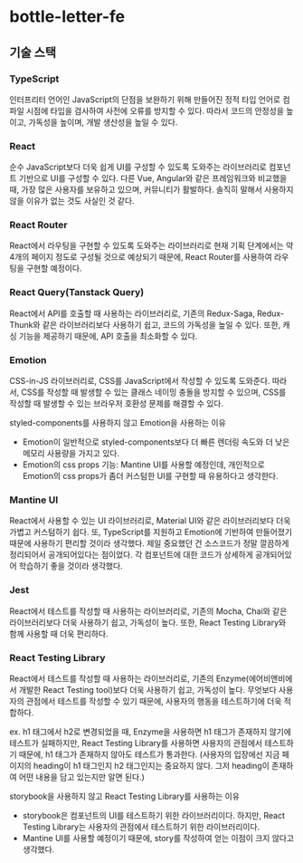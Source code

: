 # bottle-letter-fe

## 기술 스택

### TypeScript

인터프리터 언어인 JavaScript의 단점을 보완하기 위해 만들어진 정적 타입 언어로 컴파일 시점에 타입을 검사하여 사전에 오류를 방지할 수 있다.
따라서 코드의 안정성을 높이고, 가독성을 높이며, 개발 생산성을 높일 수 있다.

### React

순수 JavaScript보다 더욱 쉽게 UI를 구성할 수 있도록 도와주는 라이브러리로 컴포넌트 기반으로 UI를 구성할 수 있다.
다른 Vue, Angular와 같은 프레임워크와 비교했을 때, 가장 많은 사용자를 보유하고 있으며, 커뮤니티가 활발하다.
솔직히 말해서 사용하지 않을 이유가 없는 것도 사실인 것 같다.

### React Router

React에서 라우팅을 구현할 수 있도록 도와주는 라이브러리로 현재 기획 단계에서는 약 4개의 페이지 정도로 구성될 것으로 예상되기 때문에,
React Router를 사용하여 라우팅을 구현할 예정이다.

### React Query(Tanstack Query)

React에서 API를 호출할 때 사용하는 라이브러리로, 기존의 Redux-Saga, Redux-Thunk와 같은 라이브러리보다 사용하기 쉽고,
코드의 가독성을 높일 수 있다. 또한, 캐싱 기능을 제공하기 때문에, API 호출을 최소화할 수 있다.

### Emotion

CSS-in-JS 라이브러리로, CSS를 JavaScript에서 작성할 수 있도록 도와준다. 따라서, CSS를 작성할 때 발생할 수 있는
클래스 네이밍 충돌을 방지할 수 있으며, CSS를 작성할 때 발생할 수 있는 브라우저 호환성 문제를 해결할 수 있다.

styled-components를 사용하지 않고 Emotion을 사용하는 이유
- Emotion이 일반적으로 styled-components보다 더 빠른 렌더링 속도와 더 낮은 메모리 사용량을 가지고 있다. 
- Emotion의 css props 기능: Mantine UI를 사용할 예정인데, 개인적으로 Emotion의 css props가 좀더 커스텀한 UI를 구현할 때 유용하다고 생각한다.

### Mantine UI

React에서 사용할 수 있는 UI 라이브러리로, Material UI와 같은 라이브러리보다 더욱 가볍고 커스텀하기 쉽다.
또, TypeScript를 지원하고 Emotion에 기반하여 만들어졌기 때문에 사용하기 편리할 것이라 생각했다. 
제일 중요했던 건 소스코드가 정말 깔끔하게 정리되어서 공개되어있다는 점이었다. 각 컴포넌트에 대한 코드가 상세하게 공개되어있어 학습하기 좋을 것이라 생각했다.

### Jest

React에서 테스트를 작성할 때 사용하는 라이브러리로, 기존의 Mocha, Chai와 같은 라이브러리보다 더욱 사용하기 쉽고, 가독성이 높다.
또한, React Testing Library와 함께 사용할 때 더욱 편리하다.

### React Testing Library

React에서 테스트를 작성할 때 사용하는 라이브러리로, 기존의 Enzyme(에어비앤비에서 개발한 React Testing tool)보다 더욱 사용하기 쉽고, 가독성이 높다.
무엇보다 사용자의 관점에서 테스트를 작성할 수 있기 때문에, 사용자의 행동을 테스트하기에 더욱 적합하다.

ex. h1 태그에서 h2로 변경되었을 때, Enzyme을 사용하면 h1 태그가 존재하지 않기에 테스트가 실패하지만,
React Testing Library를 사용하면 사용자의 관점에서 테스트하기 때문에, h1 태그가 존재하지 않아도 테스트가 통과한다.
(사용자의 입장에선 지금 페이지의 heading이 h1 태그인지 h2 태그인지는 중요하지 않다. 그저 heading이 존재하여 어떤 내용을 담고 있는지만 알면 된다.)

storybook을 사용하지 않고 React Testing Library를 사용하는 이유
- storybook은 컴포넌트의 UI를 테스트하기 위한 라이브러리이다. 하지만, React Testing Library는 사용자의 관점에서 테스트하기 위한 라이브러리이다.
- Mantine UI를 사용할 예정이기 때문에, story를 작성하여 얻는 이점이 크지 않다고 생각했다.